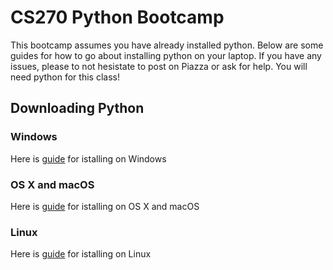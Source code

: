 # CS270 Python Bootcamp

This bootcamp assumes you have already installed python. Below are some guides for how to go about installing python on your laptop. If you have any issues, please to not hesistate to post on Piazza or ask for help. You will need python for this class!

## Downloading Python

### Windows

Here is [guide](https://realpython.com/installing-python/#windows) for istalling on Windows

### OS X and macOS

Here is [guide](https://realpython.com/installing-python/#macos-mac-os-x) for istalling on OS X and macOS

### Linux

Here is [guide](https://realpython.com/installing-python/#linux) for istalling on Linux